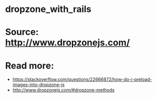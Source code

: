 # dropzone_with_rails
# Source: http://www.dropzonejs.com/
# Read more:
+ https://stackoverflow.com/questions/22666872/how-do-i-preload-images-into-dropzone-js
+ http://www.dropzonejs.com/#dropzone-methods
